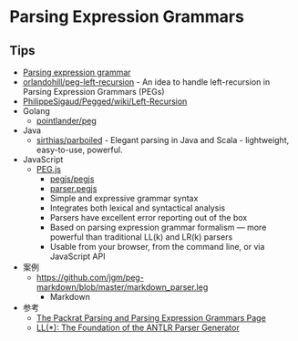# Parsing Expression Grammars

## Tips
* [Parsing expression grammar](https://en.wikipedia.org/wiki/Parsing_expression_grammar)
* [orlandohill/peg-left-recursion](https://github.com/orlandohill/peg-left-recursion) - An idea to handle left-recursion in Parsing Expression Grammars (PEGs)
* [PhilippeSigaud/Pegged/wiki/Left-Recursion](https://github.com/PhilippeSigaud/Pegged/wiki/Left-Recursion)
* Golang
  * [pointlander/peg](https://github.com/pointlander/peg)
* Java
  * [sirthias/parboiled](https://github.com/sirthias/parboiled) - Elegant parsing in Java and Scala - lightweight, easy-to-use, powerful.
* JavaScript
  * [PEG.js](https://pegjs.org/)
    * [pegjs/pegjs](https://github.com/pegjs/pegjs)
    * [parser.pegjs](https://github.com/pegjs/pegjs/blob/master/src/parser.pegjs)
    * Simple and expressive grammar syntax
    * Integrates both lexical and syntactical analysis
    * Parsers have excellent error reporting out of the box
    * Based on parsing expression grammar formalism — more powerful than traditional LL(k) and LR(k) parsers
    * Usable from your browser, from the command line, or via JavaScript API
* 案例
  * https://github.com/jgm/peg-markdown/blob/master/markdown_parser.leg
    * Markdown
* 参考
  * [The Packrat Parsing and Parsing Expression Grammars Page](http://bford.info/packrat/)
  * [LL(*): The Foundation of the ANTLR Parser Generator](http://www.antlr.org/papers/LL-star-PLDI11.pdf)
